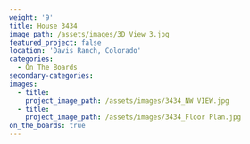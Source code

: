 ```yaml
---
weight: '9'
title: House 3434
image_path: /assets/images/3D View 3.jpg
featured_project: false
location: 'Davis Ranch, Colorado'
categories:
  - On The Boards
secondary-categories:
images:
  - title:
    project_image_path: /assets/images/3434_NW VIEW.jpg
  - title:
    project_image_path: /assets/images/3434_Floor Plan.jpg
on_the_boards: true
---
```


